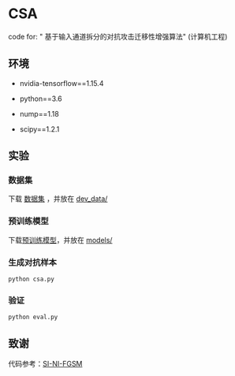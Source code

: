 # CSA

code for: " 基于输入通道拆分的对抗攻击迁移性增强算法" (计算机工程)

## 环境

- nvidia-tensorflow==1.15.4

- python==3.6
- nump==1.18
- scipy==1.2.1

## 实验

### 数据集

下载 [数据集](https://drive.google.com/open?id=1CfobY6i8BfqfWPHL31FKFDipNjqWwAhS) ，并放在 [dev_data/](https://github.com/jxdaily/CSA/tree/main/dev_data)

### 预训练模型

下载[预训练模型](https://drive.google.com/open?id=10cFNVEhLpCatwECA6SPB-2g0q5zZyfaw)，并放在 [models/](https://github.com/jxdaily/CSA/tree/main/models)

### 生成对抗样本

`python csa.py`

### 验证

`python eval.py`

## 致谢

代码参考：[SI-NI-FGSM](https://github.com/JHL-HUST/SI-NI-FGSM)

